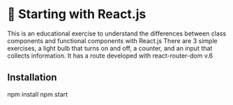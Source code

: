 # 🚀 Starting with React.js

This is an educational exercise to understand the differences between class components and functional components with React.js
There are 3 simple exercises, a light bulb that turns on and off, a counter, and an input that collects information. It has a route developed with react-router-dom v.6

## Installation

npm install
npm start

